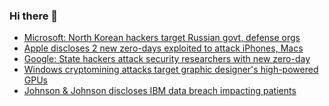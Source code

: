 ### Hi there 👋

<!--START_SECTION:feed-->
* [Microsoft: North Korean hackers target Russian govt, defense orgs](https://www.bleepingcomputer.com/news/security/microsoft-north-korean-hackers-target-russian-govt-defense-orgs/)
* [Apple discloses 2 new zero-days exploited to attack iPhones, Macs](https://www.bleepingcomputer.com/news/apple/apple-discloses-2-new-zero-days-exploited-to-attack-iphones-macs/)
* [Google: State hackers attack security researchers with new zero-day](https://www.bleepingcomputer.com/news/security/google-state-hackers-attack-security-researchers-with-new-zero-day/)
* [Windows cryptomining attacks target graphic designer's high-powered GPUs](https://www.bleepingcomputer.com/news/security/windows-cryptomining-attacks-target-graphic-designers-high-powered-gpus/)
* [Johnson & Johnson discloses IBM data breach impacting patients](https://www.bleepingcomputer.com/news/security/johnson-and-johnson-discloses-ibm-data-breach-impacting-patients/)
<!--END_SECTION:feed-->

<!--
**frankenk/frankenk** is a ✨ _special_ ✨ repository because its `README.md` (this file) appears on your GitHub profile.

Here are some ideas to get you started:

- 🔭 I’m currently working on ...
- 🌱 I’m currently learning ...
- 👯 I’m looking to collaborate on ...
- 🤔 I’m looking for help with ...
- 💬 Ask me about ...
- 📫 How to reach me: ...
- 😄 Pronouns: ...
- ⚡ Fun fact: ...
-->



